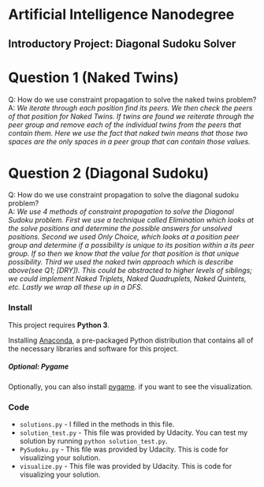 # Artificial Intelligence Nanodegree
## Introductory Project: Diagonal Sudoku Solver

# Question 1 (Naked Twins)
Q: How do we use constraint propagation to solve the naked twins problem?  
A: *We iterate through each position find its peers. We then check the peers of that position for Naked Twins. If twins are found we reiterate through the peer group and remove each of the individual twins from the  peers that contain them. Here we use the fact that naked twin means that those two spaces are the only spaces in a peer group that can contain those values.*

# Question 2 (Diagonal Sudoku)
Q: How do we use constraint propagation to solve the diagonal sudoku problem?  
A: *We use 4 methods of constraint propagation to solve the Diagonal Sudoku problem. First we use a technique called Elimination which looks at the solve positions and determine the possible answers for unsolved positions. Second we used Only Choice, which looks at a position peer group and determine if a possibility is unique to its position within a its peer group. If so then we know that the value for that position is that unique possibility. Third we used the naked twin approach which is describe above(see Q1; [DRY]). This could be abstracted to higher levels of siblings; we could implement Naked Triplets, Naked Quadruplets, Naked Quintets, etc. Lastly we wrap all these up in a DFS.*

### Install

This project requires **Python 3**.

Installing [Anaconda](https://www.continuum.io/downloads), a pre-packaged Python distribution that contains all of the necessary libraries and software for this project.

##### Optional: Pygame
Optionally, you can also install [pygame](http://www.pygame.org/download.shtml). if you want to see the visualization.

### Code

* `solutions.py` - I filled in the methods in this file.
* `solution_test.py` - This file was provided by Udacity. You can test my solution by running `python solution_test.py`.
* `PySudoku.py` - This file was provided by Udacity. This is code for visualizing your solution.
* `visualize.py` - This file was provided by Udacity. This is code for visualizing your solution.
